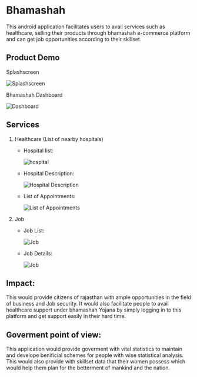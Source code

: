 # Bhamashah

This android application facilitates users to avail services such as healthcare, selling their products through bhamashah e-commerce platform and can get job opportunities according to their skillset.

## Product Demo

Splashscreen

![Splashscreen](/images/ss.png)

Bhamashah Dashboard

![Dashboard](/images/dashboard.png)

## Services

1. Healthcare (List of nearby hospitals)

    * Hospital list:

      ![hospital](/images/hospital-list.png)

    * Hospital Description:

      ![Hospital Description](/images/Hospital-description.png)
    
    * List of Appointments:

      ![List of Appointments](/images/List-appointments.png)
2. Job

    * Job List:

      ![Job](/images/Job-list.png)
    
    * Job Details:

        ![Job](/images/Job-details.png)

## Impact: 

This would provide citizens of rajasthan with ample opportunities in the field of business and Job security. It would also facilitate people to avail healthcare support under bhamashah Yojana by simply logging in to this platform and get support easily in their hard time.

## Goverment point of view:

This application would provide goverment with vital statistics to maintain and develope benificial schemes for people with wise statistical analysis. This would also provide with skillset data that their women possess which would help them plan for the betterment of mankind and the nation.
